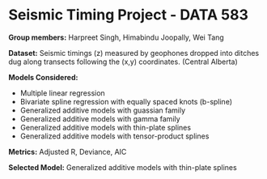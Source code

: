 # Seismic Timing Project - DATA 583

**Group members:** Harpreet Singh, Himabindu Joopally, Wei Tang

**Dataset:**  Seismic timings (z) measured by geophones dropped into ditches dug along transects following the (x,y) coordinates. (Central Alberta)

**Models Considered:**
- Multiple linear regression 
- Bivariate spline regression with equally spaced knots (b-spline)
- Generalized additive models with guassian family
- Generalized additive models with gamma family
- Generalized additive models with thin-plate splines
- Generalized additive models with tensor-product splines
 
**Metrics:**
Adjusted R, Deviance, AIC
 
**Selected Model:**
Generalized additive models with thin-plate splines 
         
